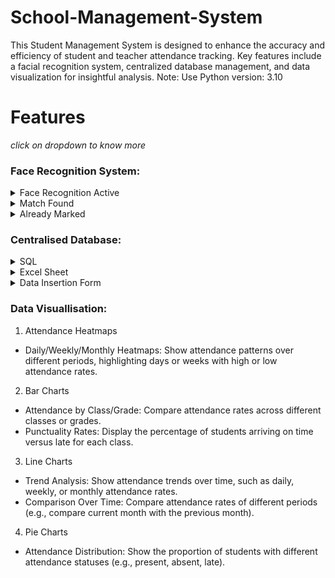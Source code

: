 # School-Management-System

This Student Management System is designed to enhance the accuracy and efficiency of student and teacher attendance tracking. Key features include a facial recognition system, centralized database management, and data visualization for insightful analysis.
Note: Use Python version: 3.10

# Features
 _click on dropdown to know more_ <br>

### Face Recognition System:
<details>
<summary>Face Recognition Active</summary>
 <figure>
<!--   <img src="https://github.com/xenon-19/Gesture_Controller/blob/9be82cfc75aa4c04fff0e12dd4de853f9d83a101/demo_media/palm.gif" alt="Palm" width="711" height="400"><br> -->
  <figcaption>system is active and checking live camera feed for human faces and if they match any of the student and teachers in the database.</figcaption>
</figure>
</details>
 

<details>
<summary>Match Found</summary>
<!--   <img src="https://github.com/xenon-19/Gesture_Controller/blob/e20edfb1f368ffa600d96bd91031942ec97cb2ab/demo_media/move%20mouse.gif" alt="Move Cursor" width="711" height="400"><br> -->
  <figcaption>Once the face matches it shows the maked and then shows the information of the student/Teacher whose presence is marked.</figcaption>
</details>

<details>
<summary>Already Marked</summary>
<!-- <img src="https://github.com/xenon-19/Gesture_Controller/blob/9be82cfc75aa4c04fff0e12dd4de853f9d83a101/demo_media/left%20click.gif" alt="Left Click" width="711" height="400"><br> -->
 <figcaption>If student or the teacher comes in front of the camera again then the system shows Already Marked slide to signify the presence is already marked.</figcaption>
</details>


### Centralised Database:
<details>
<summary>SQL</summary>
<!-- <img src="https://github.com/xenon-19/Gesture_Controller/blob/9be82cfc75aa4c04fff0e12dd4de853f9d83a101/demo_media/left%20click.gif" alt="Left Click" width="711" height="400"><br> -->
 <figcaption>It saves the data in the form of table with all these data and updates the value of Attendance status and time.</figcaption>
</details>

<details>
<summary>Excel Sheet</summary>
<!-- <img src="https://github.com/xenon-19/Gesture_Controller/blob/9be82cfc75aa4c04fff0e12dd4de853f9d83a101/demo_media/left%20click.gif" alt="Left Click" width="711" height="400"><br> -->
 <figcaption>It also saves the data in excel sheet on daily basis to maintain the daily data and also keeping the mode familiar to teachers.</figcaption>
</details>

<details>
<summary>Data Insertion Form</summary>
<!-- <img src="https://github.com/xenon-19/Gesture_Controller/blob/9be82cfc75aa4c04fff0e12dd4de853f9d83a101/demo_media/left%20click.gif" alt="Left Click" width="711" height="400"><br> -->
 <figcaption>A web based data insetion form which takes the data to automatically update the data in all the database uniformally.</figcaption>
</details>

### Data Visuallisation:
1. Attendance Heatmaps
* Daily/Weekly/Monthly Heatmaps: Show attendance patterns over different periods, highlighting days or weeks with high or low attendance rates.

2. Bar Charts
* Attendance by Class/Grade: Compare attendance rates across different classes or grades.
* Punctuality Rates: Display the percentage of students arriving on time versus late for each class.

3. Line Charts
* Trend Analysis: Show attendance trends over time, such as daily, weekly, or monthly attendance rates.
* Comparison Over Time: Compare attendance rates of different periods (e.g., compare current month with the previous month).

4. Pie Charts
* Attendance Distribution: Show the proportion of students with different attendance statuses (e.g., present, absent, late).


  
  

  

